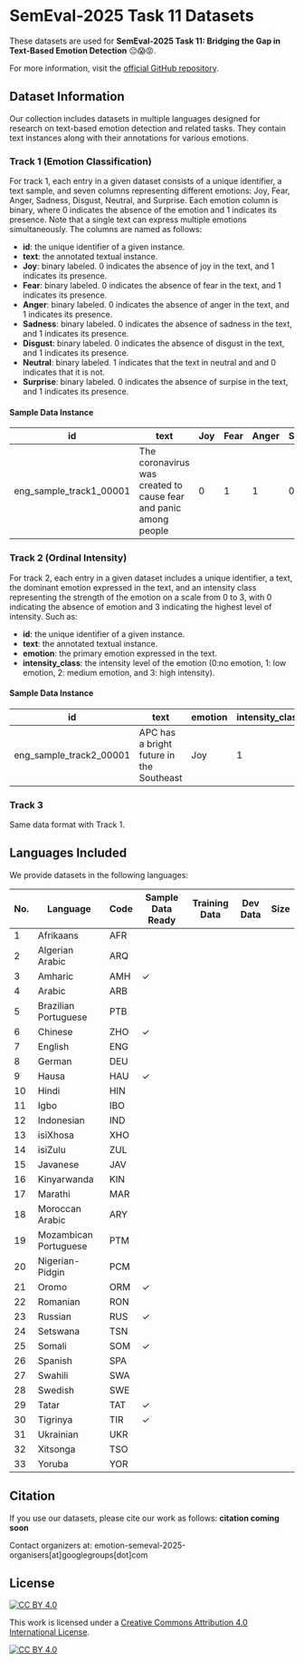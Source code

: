 # SemEval-2025 Task 11 Datasets

These datasets are used for **SemEval-2025 Task 11: Bridging the Gap in Text-Based Emotion Detection** 😔😱😡.

For more information, visit the [official GitHub repository](https://github.com/emotion-analysis-project/SemEval2025-task11).

## Dataset Information

Our collection includes datasets in multiple languages designed for research on text-based emotion detection and related tasks. They contain text instances along with their annotations for various emotions. 

### Track 1 (Emotion Classification)

For track 1, each entry in a given dataset consists of a unique identifier, a text sample, and seven columns representing different emotions: Joy, Fear, Anger, Sadness, Disgust, Neutral, and Surprise. Each emotion column is binary, where 0 indicates the absence of the emotion and 1 indicates its presence. Note that a single text can express multiple emotions simultaneously. The columns are named as follows:

- **id**: the unique identifier of a given instance.
- **text**: the annotated textual instance.
- **Joy**: binary labeled. 0 indicates the absence of joy in the text, and 1 indicates its presence.
- **Fear**: binary labeled. 0 indicates the absence of fear in the text, and 1 indicates its presence.
- **Anger**: binary labeled. 0 indicates the absence of anger in the text, and 1 indicates its presence.
- **Sadness**: binary labeled. 0 indicates the absence of sadness in the text, and 1 indicates its presence.
- **Disgust**: binary labeled. 0 indicates the absence of disgust in the text, and 1 indicates its presence.
- **Neutral**: binary labeled. 1 indicates that the text in neutral and  and 0 indicates that it is not.
- **Surprise**: binary labeled. 0 indicates the absence of surpise in the text, and 1 indicates its presence.

#### Sample Data Instance

| id                      | text                                                                                          | Joy | Fear | Anger | Sadness | Disgust | Neutral | Surprise |
|-------------------------|-----------------------------------------------------------------------------------------------|-----|------|-------|---------|---------|---------|----------|
| eng_sample_track1_00001 | The coronavirus was created to cause fear and panic among people                              | 0   | 1    | 1     | 0       | 0       | 0       | 0        |


### Track 2 (Ordinal Intensity)

For track 2, each entry in a given dataset includes a unique identifier, a text, the dominant emotion expressed in the text, and an intensity class representing the strength of the emotion on a scale from 0 to 3, with 0 indicating the absence of emotion and 3 indicating the highest level of intensity. Such as:


- **id**: the unique identifier of a given instance.
- **text**: the annotated textual instance.
- **emotion**: the primary emotion expressed in the text.
- **intensity_class**: the intensity level of the emotion (0:no emotion, 1: low emotion, 2: medium emotion, and 3: high intensity).

#### Sample Data Instance

| id                      | text                                                                                          | emotion | intensity_class |
|-------------------------|-----------------------------------------------------------------------------------------------|---------|-----------------|
| eng_sample_track2_00001 |APC has a bright future in the Southeast 	                                     | Joy     | 1               |


### Track 3

Same data format with Track 1. 


## Languages Included

We provide datasets in the following languages: 

| No. | Language              | Code | Sample Data Ready | Training Data  | Dev Data  | Size   |
|-----|-----------------------|------|-------------------|----------------------|----------------|--------|
| 1   | Afrikaans             | AFR  |                   |                      |                |        |
| 2   | Algerian Arabic       | ARQ  |                   |                      |                |        |
| 3   | Amharic               | AMH  |   ✓                |                      |                |        |
| 4   | Arabic                | ARB  |                   |                      |                |        |
| 5   | Brazilian Portuguese  | PTB  |                   |                      |                |        |
| 6   | Chinese               | ZHO  | ✓                |                      |                |        |
| 7   | English               | ENG  |                   |                      |                |        |
| 8   | German                | DEU  |                   |                      |                |        |
| 9   | Hausa                 | HAU  | ✓                 |                      |                |        |
| 10  | Hindi                 | HIN  |                   |                      |                |        |
| 11  | Igbo                  | IBO  |                   |                      |                |        |
| 12  | Indonesian            | IND  |                   |                      |                |        |
| 13  | isiXhosa              | XHO  |                   |                      |                |        |
| 14  | isiZulu               | ZUL  |                   |                      |                |        |
| 15  | Javanese              | JAV  |                   |                      |                |        |
| 16  | Kinyarwanda           | KIN  |                   |                      |                |        |
| 17  | Marathi               | MAR  |                   |                      |                |        |
| 18  | Moroccan Arabic       | ARY  |                   |                      |                |        |
| 19  | Mozambican Portuguese | PTM  |                   |                      |                |        |
| 20  | Nigerian-Pidgin       | PCM  |                   |                      |                |        |
| 21  | Oromo                 | ORM  |    ✓               |                      |                |        |
| 22  | Romanian              | RON  |                   |                      |                |        |
| 23  | Russian               | RUS  |    ✓               |                      |                |        |
| 24  | Setswana              | TSN  |                   |                      |                |        |
| 25  | Somali                | SOM  |      ✓             |                      |                |        |
| 26  | Spanish               | SPA  |                   |                      |                |        |
| 27  | Swahili               | SWA  |                   |                      |                |        |
| 28  | Swedish               | SWE  |                   |                      |                |        |
| 29  | Tatar                 | TAT  |      ✓             |                      |                |        |
| 30  | Tigrinya              | TIR  |     ✓              |                      |                |        |
| 31  | Ukrainian             | UKR  |                   |                      |                |        |
| 32  | Xitsonga              | TSO  |                   |                      |                |        |
| 33  | Yoruba                | YOR  |                   |                      |                |        |

## Citation

If you use our datasets, please cite our work as follows: **citation coming soon**


Contact organizers at: emotion-semeval-2025-organisers[at]googlegroups[dot]com



## License

[![CC BY 4.0][cc-by-shield]][cc-by]

This work is licensed under a
[Creative Commons Attribution 4.0 International License][cc-by].

[![CC BY 4.0][cc-by-image]][cc-by]

[cc-by]: http://creativecommons.org/licenses/by/4.0/
[cc-by-image]: https://i.creativecommons.org/l/by/4.0/88x31.png
[cc-by-shield]: https://img.shields.io/badge/License-CC%20BY%204.0-lightgrey.svg

